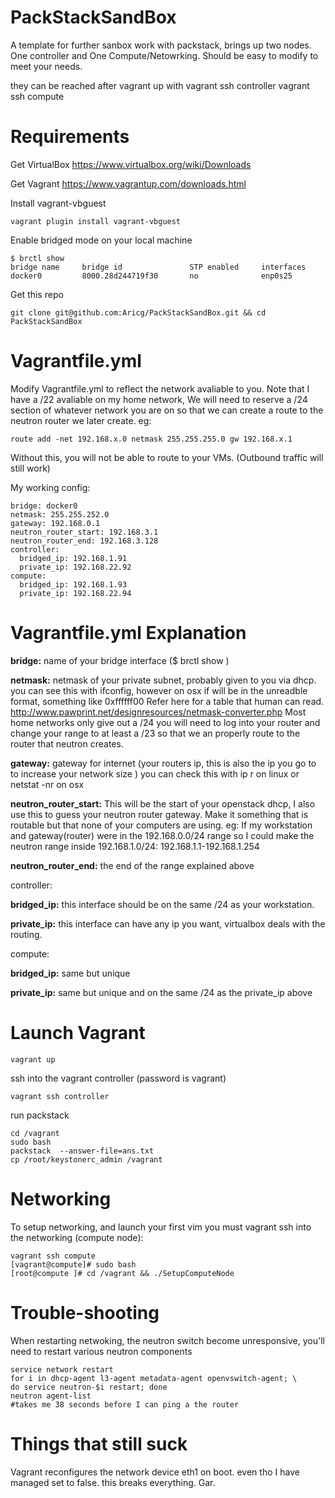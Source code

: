 PackStackSandBox
================

A template for further sanbox work with packstack, brings up two nodes. One controller and One Compute/Netowrking. Should be easy to modify to meet your needs. 

they can be reached after vagrant up with
    vagrant ssh controller
    vagrant ssh compute 

Requirements
============
Get VirtualBox https://www.virtualbox.org/wiki/Downloads

Get Vagrant https://www.vagrantup.com/downloads.html

Install vagrant-vbguest

    vagrant plugin install vagrant-vbguest

Enable bridged mode on your local machine

    $ brctl show
    bridge name     bridge id               STP enabled     interfaces
    docker0         8000.28d244719f30       no              enp0s25

Get this repo

    git clone git@github.com:Aricg/PackStackSandBox.git && cd PackStackSandBox


 Vagrantfile.yml 
=================

Modify Vagrantfile.yml to reflect the network avaliable to you. Note that I have a /22 avaliable on my home network, We will need to reserve a /24 section of whatever network you are on so that we can create a route to the neutron router we later create. eg:

    route add -net 192.168.x.0 netmask 255.255.255.0 gw 192.168.x.1 

Without this, you will not be able to route to your VMs. (Outbound traffic will still work)

My working config:

    bridge: docker0  
    netmask: 255.255.252.0 
    gateway: 192.168.0.1
    neutron_router_start: 192.168.3.1
    neutron_router_end: 192.168.3.128
    controller:
      bridged_ip: 192.168.1.91
      private_ip: 192.168.22.92
    compute:
      bridged_ip: 192.168.1.93
      private_ip: 192.168.22.94


Vagrantfile.yml Explanation
==========================

**bridge:** name of your bridge interface ($ brctl show )

**netmask:** netmask of your private subnet, probably given to you via dhcp. you can see this with ifconfig, however on osx if will be in the unreadble format, something like 0xffffff00 Refer here for a table that human can read. http://www.pawprint.net/designresources/netmask-converter.php Most home networks only give out a /24 you will need to log into your router and change your range to at least a /23 so that we an properly route to the router that neutron creates. 

**gateway:** gateway for internet (your routers ip, this is also the ip you go to to increase your network size
) you can check this with ip r on linux or netstat -nr on osx

**neutron_router_start:** This will be the start of your openstack dhcp, I also use this to guess your neutron router gateway. Make it something that is routable but that none of your computers are using. 
eg: If my workstation and gateway(router) were in the 192.168.0.0/24 range so I could make the neutron range inside 192.168.1.0/24: 192.168.1.1-192.168.1.254

**neutron_router_end:** the end of the range explained above

controller:

  **bridged_ip:** this interface should be on the same /24 as your workstation.

  **private_ip:** this interface can have any ip you want, virtualbox deals with the routing.

compute:

  **bridged_ip:** same but unique

  **private_ip:** same but unique and on the same /24 as the private_ip above


Launch Vagrant
==============
    
    vagrant up

ssh into the vagrant controller (password is vagrant)

    vagrant ssh controller

run packstack

    cd /vagrant
    sudo bash
    packstack  --answer-file=ans.txt
    cp /root/keystonerc_admin /vagrant

Networking
==========
To setup networking, and launch your first vim you must vagrant ssh into the networking (compute node):

    vagrant ssh compute
    [vagrant@compute]# sudo bash
    [root@compute ]# cd /vagrant && ./SetupComputeNode

Trouble-shooting
================
When restarting netwoking, the neutron switch become unresponsive, you'll need to restart various neutron components

    service network restart
    for i in dhcp-agent l3-agent metadata-agent openvswitch-agent; \
    do service neutron-$i restart; done
    neutron agent-list
    #takes me 38 seconds before I can ping a the router

Things that still suck
======================
Vagrant reconfigures the network device eth1 on boot. even tho I have managed set to false.
this breaks everything. Gar.


